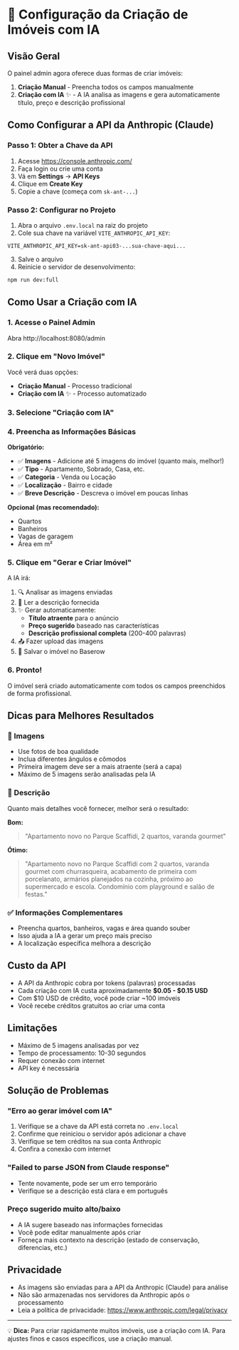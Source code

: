 # 🤖 Configuração da Criação de Imóveis com IA

## Visão Geral

O painel admin agora oferece duas formas de criar imóveis:

1. **Criação Manual** - Preencha todos os campos manualmente
2. **Criação com IA** ✨ - A IA analisa as imagens e gera automaticamente título, preço e descrição profissional

## Como Configurar a API da Anthropic (Claude)

### Passo 1: Obter a Chave da API

1. Acesse https://console.anthropic.com/
2. Faça login ou crie uma conta
3. Vá em **Settings** → **API Keys**
4. Clique em **Create Key**
5. Copie a chave (começa com `sk-ant-...`)

### Passo 2: Configurar no Projeto

1. Abra o arquivo `.env.local` na raiz do projeto
2. Cole sua chave na variável `VITE_ANTHROPIC_API_KEY`:

```env
VITE_ANTHROPIC_API_KEY=sk-ant-api03-...sua-chave-aqui...
```

3. Salve o arquivo
4. Reinicie o servidor de desenvolvimento:

```bash
npm run dev:full
```

## Como Usar a Criação com IA

### 1. Acesse o Painel Admin

Abra http://localhost:8080/admin

### 2. Clique em "Novo Imóvel"

Você verá duas opções:
- **Criação Manual** - Processo tradicional
- **Criação com IA** ✨ - Processo automatizado

### 3. Selecione "Criação com IA"

### 4. Preencha as Informações Básicas

**Obrigatório:**
- ✅ **Imagens** - Adicione até 5 imagens do imóvel (quanto mais, melhor!)
- ✅ **Tipo** - Apartamento, Sobrado, Casa, etc.
- ✅ **Categoria** - Venda ou Locação
- ✅ **Localização** - Bairro e cidade
- ✅ **Breve Descrição** - Descreva o imóvel em poucas linhas

**Opcional (mas recomendado):**
- Quartos
- Banheiros
- Vagas de garagem
- Área em m²

### 5. Clique em "Gerar e Criar Imóvel"

A IA irá:
1. 🔍 Analisar as imagens enviadas
2. 📝 Ler a descrição fornecida
3. ✨ Gerar automaticamente:
   - **Título atraente** para o anúncio
   - **Preço sugerido** baseado nas características
   - **Descrição profissional completa** (200-400 palavras)
4. 📤 Fazer upload das imagens
5. 💾 Salvar o imóvel no Baserow

### 6. Pronto!

O imóvel será criado automaticamente com todos os campos preenchidos de forma profissional.

## Dicas para Melhores Resultados

### 📸 Imagens
- Use fotos de boa qualidade
- Inclua diferentes ângulos e cômodos
- Primeira imagem deve ser a mais atraente (será a capa)
- Máximo de 5 imagens serão analisadas pela IA

### 📝 Descrição
Quanto mais detalhes você fornecer, melhor será o resultado:

**Bom:**
> "Apartamento novo no Parque Scaffidi, 2 quartos, varanda gourmet"

**Ótimo:**
> "Apartamento novo no Parque Scaffidi com 2 quartos, varanda gourmet com churrasqueira, acabamento de primeira com porcelanato, armários planejados na cozinha, próximo ao supermercado e escola. Condomínio com playground e salão de festas."

### ✅ Informações Complementares
- Preencha quartos, banheiros, vagas e área quando souber
- Isso ajuda a IA a gerar um preço mais preciso
- A localização específica melhora a descrição

## Custo da API

- A API da Anthropic cobra por tokens (palavras) processadas
- Cada criação com IA custa aproximadamente **$0.05 - $0.15 USD**
- Com $10 USD de crédito, você pode criar ~100 imóveis
- Você recebe créditos gratuitos ao criar uma conta

## Limitações

- Máximo de 5 imagens analisadas por vez
- Tempo de processamento: 10-30 segundos
- Requer conexão com internet
- API key é necessária

## Solução de Problemas

### "Erro ao gerar imóvel com IA"

1. Verifique se a chave da API está correta no `.env.local`
2. Confirme que reiniciou o servidor após adicionar a chave
3. Verifique se tem créditos na sua conta Anthropic
4. Confira a conexão com internet

### "Failed to parse JSON from Claude response"

- Tente novamente, pode ser um erro temporário
- Verifique se a descrição está clara e em português

### Preço sugerido muito alto/baixo

- A IA sugere baseado nas informações fornecidas
- Você pode editar manualmente após criar
- Forneça mais contexto na descrição (estado de conservação, diferencias, etc.)

## Privacidade

- As imagens são enviadas para a API da Anthropic (Claude) para análise
- Não são armazenadas nos servidores da Anthropic após o processamento
- Leia a política de privacidade: https://www.anthropic.com/legal/privacy

---

💡 **Dica:** Para criar rapidamente muitos imóveis, use a criação com IA. Para ajustes finos e casos específicos, use a criação manual.
